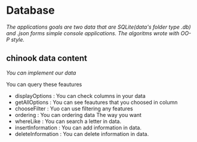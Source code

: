 # Database

*The applications goals are two data that are SQLite(data's folder type .db) and .json forms simple console applications.*
*The algoritms wrote with OO-P style.*
## chinook data content 

*You can implement our data*

You can query these feautures

* displayOptions : You can check columns in your data 
* getAllOptions : You can see feautures that you choosed in column
* chooseFilter : Yuo can use filtering any features 
* ordering : You can ordering data The way you want
* whereLike : You can search a letter in data.
* insertInformation : You can add information in data.
* deleteInformation : You can delete information in data.

